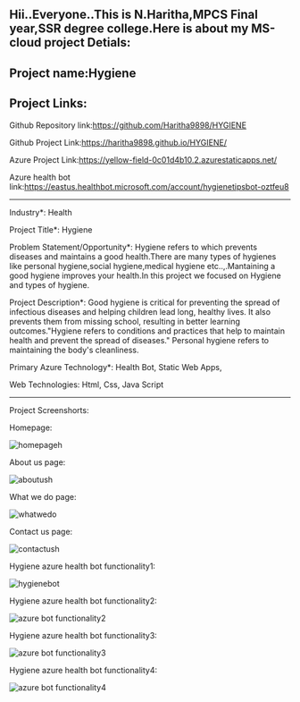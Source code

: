 
Hii..Everyone..This is N.Haritha,MPCS Final year,SSR degree college.Here is about my MS-cloud project Detials:
-----------------------------------------------------------------------------------------------------------------------------------------------------------------------
Project name:Hygiene
-----------------------------------------------------------------------------------------------------------------------------------------------------------------------
Project Links:
-----------------------------------------------------------------------------------------------------------------------------------------------------------------------
Github Repository link:https://github.com/Haritha9898/HYGIENE

Github Project Link:https://haritha9898.github.io/HYGIENE/

Azure Project Link:https://yellow-field-0c01d4b10.2.azurestaticapps.net/

Azure health bot link:https://eastus.healthbot.microsoft.com/account/hygienetipsbot-oztfeu8

-----------------------------------------------------------------------------------------------------------------------------------------------------------------------

Industry*:
Health

Project Title*:
Hygiene

Problem Statement/Opportunity*:
Hygiene refers to which prevents diseases and maintains a good health.There are many types of hygienes like personal hygiene,social hygiene,medical hygiene etc..,.Mantaining a good hygiene improves your health.In this project we focused on Hygiene and types of hygiene.

Project Description*:
Good hygiene is critical for preventing the spread of infectious diseases and helping children lead long, healthy lives. It also prevents them from missing school, resulting in better learning outcomes."Hygiene refers to conditions and practices that help to maintain health and prevent the spread of diseases." Personal hygiene refers to maintaining the body's cleanliness.

Primary Azure Technology*:
Health Bot, Static Web Apps,

Web Technologies:
Html,
Css,
Java Script


-----------------------------------------------------------------------------------------------------------------------------------------------------------------------
Project Screenshorts:

Homepage:

![homepageh](https://user-images.githubusercontent.com/118534118/206669585-4ea13b66-5a97-4f46-8061-91e2bd1ccad3.png)

About us page:

![aboutush](https://user-images.githubusercontent.com/118534118/206669573-4a1d4f11-7cab-4492-845e-78476f8d6ac1.png)

What we do page:

![whatwedo](https://user-images.githubusercontent.com/118534118/206669568-d3c4a1b1-cc39-42b4-a961-f8096a81d5a9.png)


Contact us page:

![contactush](https://user-images.githubusercontent.com/118534118/206669580-7c66c78f-d6a6-4e5e-bd2e-ea5890f5f6f0.png)

Hygiene azure health bot functionality1:

![hygienebot](https://user-images.githubusercontent.com/118534118/206669565-a4c91e21-c95e-4d58-b161-239676293079.png)

Hygiene azure health bot functionality2:

![azure bot functionality2](https://user-images.githubusercontent.com/118534118/208054050-5b5bfbc8-46d1-47de-94d9-d74c05ce72f9.jpg)

Hygiene azure health bot functionality3:

![azure bot functionality3](https://user-images.githubusercontent.com/118534118/208054037-c9b876bb-144e-4dc3-bcf9-d59ebd8d57bb.jpg)

Hygiene azure health bot functionality4:

![azure bot functionality4](https://user-images.githubusercontent.com/118534118/208054045-0f17c87a-0a43-40ef-b0bc-f64d56cfee7b.jpg)


